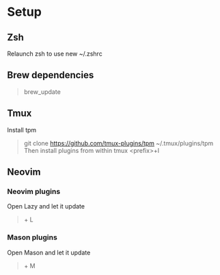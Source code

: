 # Setup

## Zsh
Relaunch zsh to use new ~/.zshrc

## Brew dependencies
> brew_update

## Tmux
Install tpm
> git clone https://github.com/tmux-plugins/tpm ~/.tmux/plugins/tpm
Then install plugins from within tmux
> \<prefix\>+I

## Neovim

### Neovim plugins
Open Lazy and let it update
> <Prefix> + L

### Mason plugins
Open Mason and let it update
> <Prefix> + M
